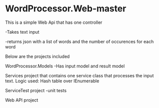 # WordProcessor.Web-master
This is a simple Web Api that has one controller 

-Takes text input

-returns json with a list of words and the number of occurences for each word

Below are the projects included 

WordProcessor.Models -Has input model and result model

Services project that contains one service class that processes the input text. Logic used: Hash table over IEnumerable

ServiceTest project -unit tests

Web API project




